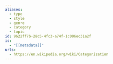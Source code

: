 ```yaml
---
aliases:
  - type
  - style
  - genre
  - category
  - topic
id: 9622ff7b-28c5-4fc3-a74f-1c096ec31a2f
is:
  - "[[metadata]]"
urls:
  - https://en.wikipedia.org/wiki/Categorization
---
```

